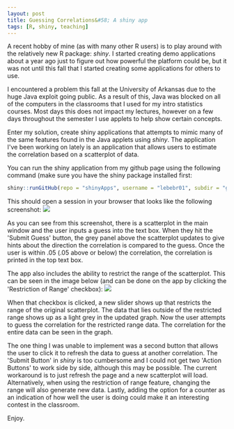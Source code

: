 ```yaml
---
layout: post
title: Guessing Correlations&#58; A shiny app
tags: [R, shiny, teaching]
---
```


A recent hobby of mine (as with many other R users) is to play around with the relatively new R package: *shiny*.  I started creating demo applications about a year ago just to figure out how powerful the platform could be, but it was not until this fall that I started creating some applications for others to use.

I encountered a problem this fall at the University of Arkansas due to the huge Java exploit going public.  As a result of this, Java was blocked on all of the computers in the classrooms that I used for my intro statistics courses.  Most days this does not impact my lectures, however on a few days throughout the semester I use applets to help show certain concepts.

Enter my solution, create shiny applications that attempts to mimic many of the same features found in the Java applets using *shiny*.  The application I've been working on lately is an application that allows users to estimate the correlation based on a scatterplot of data.  

You can run the shiny application from my github page using the following command (make sure you have the shiny package installed first:

```r
shiny::runGitHub(repo = "shinyApps", username = "lebebr01", subdir = "guessCorr")
```


This should open a session in your browser that looks like the following screenshot:
![](http://educate-r.org/figs/GuessingCorrelations.png)

As you can see from this screenshot, there is a scatterplot in the main window and the user inputs a guess into the text box.  When they hit the 'Submit Guess' button, the grey panel above the scatterplot updates to give hints about the direction the correlation is compared to the guess.  Once the user is within .05 (.05 above or below) the correlation, the correlation is printed in the top text box.

The app also includes the ability to restrict the range of the scatterplot.  This can be seen in the image below (and can be done on the app by clicking the 'Restriction of Range' checkbox):
![](http://educate-r.org/figs/GuessingCorrelationsRR.png)

When that checkbox is clicked, a new slider shows up that restricts the range of the original scatterplot.  The data that lies outside of the restricted range shows up as a light grey in the updated graph.  Now the user attempts to guess the correlation for the restricted range data.  The correlation for the entire data can be seen in the graph.

The one thing I was unable to implement was a second button that allows the user to click it to refresh the data to guess at another correlation.  The 'Submit Button' in *shiny* is too cumbersome and I could not get two 'Action Buttons' to work side by side, although this may be possible.  The current workaround is to just refresh the page and a new scatterplot will load.  Alternatively, when using the restriction of range feature, changing the range will also generate new data.  Lastly, adding the option for a counter as an indication of how well the user is doing could make it an interesting contest in the classroom.

Enjoy.

